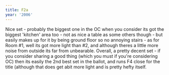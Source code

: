 ```yaml
---
title: F2a
year: '2006'
---
```


Nice set - probably the biggest one in the OC when you consider its got the biggest 'kitchen' area too - not as nice a table as some others though - but easily makes up for it by being ground floor so no annoying stairs - as for Room #1, well its got more light than #2, and although theres a little more noise from outside its far from unbearable. Overall, a pretty decent set - if you consider sharing a good thing (which you must if you're considering OC) then its easily the 2nd best set in the ballot, and runs F4 close for the title (although that does get abit more light and is pretty hefty itself.
